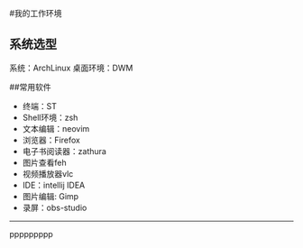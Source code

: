 #我的工作环境

## 系统选型

系统：ArchLinux
桌面环境：DWM

##常用软件
- 终端：ST
- Shell环境：zsh
- 文本编辑：neovim
- 浏览器：Firefox
- 电子书阅读器：zathura
- 图片查看feh
- 视频播放器vlc
- IDE：intellij IDEA
- 图片编辑: Gimp
- 录屏：obs-studio
- ------
ppppppppp
